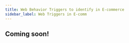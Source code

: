 ```yaml
---
title: Web Behavior Triggers to identify in E-commerce
sidebar_label: Web Triggers in E-comm
---
```


## Coming soon!
